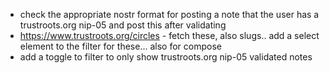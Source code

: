 

- check the appropriate nostr format for posting a note that the user has a trustroots.org nip-05 and post this after validating
- https://www.trustroots.org/circles - fetch these, also slugs.. add a select element to the filter for these... also for compose
- add a toggle to filter to only show trustroots.org nip-05 validated notes
